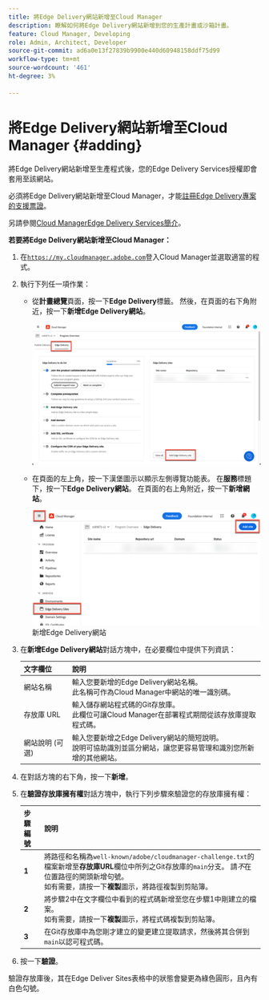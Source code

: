 ```yaml
---
title: 將Edge Delivery網站新增至Cloud Manager
description: 瞭解如何將Edge Delivery網站新增到您的生產計畫或沙箱計畫。
feature: Cloud Manager, Developing
role: Admin, Architect, Developer
source-git-commit: ad6a0e13f27839b9900e440d60948158ddf75d99
workflow-type: tm+mt
source-wordcount: '461'
ht-degree: 3%

---
```



# 將Edge Delivery網站新增至Cloud Manager {#adding}

將Edge Delivery網站新增至生產程式後，您的Edge Delivery Services授權即會套用至該網站。

必須將Edge Delivery網站新增至Cloud Manager，才能[註冊Edge Delivery專案的支援票證](/help/edge/overview.md##support-ticket)。

另請參閱[Cloud ManagerEdge Delivery Services簡介](/help/implementing/cloud-manager/edge-delivery/introduction-to-edge-delivery-services.md)。

**若要將Edge Delivery網站新增至Cloud Manager：**

1. 在[`https://my.cloudmanager.adobe.com`](https://my.cloudmanager.adobe.com/)登入Cloud Manager並選取適當的程式。
1. 執行下列任一項作業：

   * 從&#x200B;**計畫總覽**&#x200B;頁面，按一下&#x200B;**Edge Delivery**&#x200B;標籤。 然後，在頁面的右下角附近，按一下&#x200B;**新增Edge Delivery網站**。

     ![從Edge Delivery索引標籤新增Edge Delivery網站](/help/implementing/cloud-manager/assets/cm-eds-add1.png)

   * 在頁面的左上角，按一下漢堡圖示以顯示左側導覽功能表。 在&#x200B;**服務**&#x200B;標題下，按一下&#x200B;**Edge Delivery網站**。 在頁面的右上角附近，按一下&#x200B;**新增網站**。

     ![從Edge Delivery Sites按鈕](/help/implementing/cloud-manager/assets/cm-eds-add2.png)新增Edge Delivery網站

1. 在&#x200B;**新增Edge Delivery網站**&#x200B;對話方塊中，在必要欄位中提供下列資訊：

   | 文字欄位 | 說明 |
   | - | --- |
   | 網站名稱 | 輸入您要新增的Edge Delivery網站名稱。<br>此名稱可作為Cloud Manager中網站的唯一識別碼。 |
   | 存放庫 URL | 輸入儲存網站程式碼的Git存放庫。<br>此欄位可讓Cloud Manager在部署程式期間從該存放庫提取程式碼。 |
   | 網站說明 (可選) | 輸入您要新增之Edge Delivery網站的簡短說明。<br>說明可協助識別並區分網站，讓您更容易管理和識別您所新增的其他網站。 |

1. 在對話方塊的右下角，按一下&#x200B;**新增**。

1. 在&#x200B;**驗證存放庫擁有權**&#x200B;對話方塊中，執行下列步驟來驗證您的存放庫擁有權：

   | 步驟編號 | 說明 |
   | - | - |
   | **1** | 將路徑和名稱為`well-known/adobe/cloudmanager-challenge.txt`的檔案新增至&#x200B;**存放庫URL**&#x200B;欄位中所列之Git存放庫的`main`分支。 請&#x200B;*不*&#x200B;在位置路徑的開頭新增句號。<br>如有需要，請按一下&#x200B;**複製**&#x200B;圖示，將路徑複製到剪貼簿。 |
   | **2** | 將步驟2中在文字欄位中看到的程式碼新增至您在步驟1中剛建立的檔案。<br>如有需要，請按一下&#x200B;**複製**&#x200B;圖示，將程式碼複製到剪貼簿。 |
   | **3** | 在Git存放庫中為您剛才建立的變更建立提取請求，然後將其合併到`main`以認可程式碼。 |

1. 按一下&#x200B;**驗證**。

驗證存放庫後，其在Edge Deliver Sites表格中的狀態會變更為綠色圓形，且內有白色勾號。
